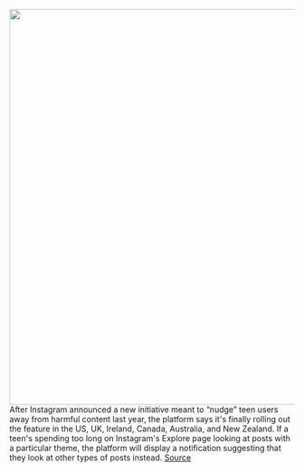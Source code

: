 <img src='https://cdn.vox-cdn.com/thumbor/qdj50W9lRL5s-ie7OmbhrSZCYVg=/0x0:2040x1360/1200x800/filters:focal(857x517:1183x843)/cdn.vox-cdn.com/uploads/chorus_image/image/70974891/acastro_190919_1777_instagram_0003.0.0.jpg' width='700px' /><br/>
After Instagram announced a new initiative meant to “nudge” teen users away from harmful content last year, the platform says it's finally rolling out the feature in the US, UK, Ireland, Canada, Australia, and New Zealand. If a teen's spending too long on Instagram's Explore page looking at posts with a particular theme, the platform will display a notification suggesting that they look at other types of posts instead.
<a href='https://www.theverge.com/2022/6/14/23167233/instagram-nudge-teens-harmful-content'> Source <a/>